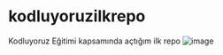 # kodluyoruzilkrepo
Kodluyoruz Eğitimi kapsamında açtığım ilk repo
![image](https://user-images.githubusercontent.com/70068018/151557471-ee7f95d1-039c-4693-9c64-726ecb051676.png)
